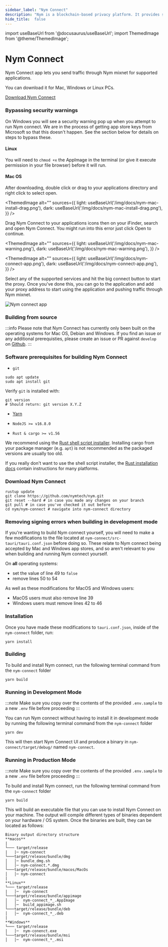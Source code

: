 ```yaml
---
sidebar_label: "Nym Connect"
description: "Nym is a blockchain-based privacy platform. It provides strong network-level privacy against sophisticated end-to-end attackers, and anonymous transactions using blinded, re-randomizable, decentralized credentials."
hide_title:  false
---
```


import useBaseUrl from '@docusaurus/useBaseUrl';
import ThemedImage from '@theme/ThemedImage';

# Nym Connect

Nym Connect app lets you send traffic through Nym mixnet for supported applications.

You can download it for Mac, Windows or Linux PCs.

[Download Nym Connect](https://github.com/nymtech/nym/releases/tag/nym-connect-v1.0.2)

### Bypassing security warnings

On Windows you will see a security warning pop up when you attempt to run Nym connect. We are in the process of getting app store keys from Microsoft so that this doesn't happen. See the section below for details on steps to bypass these.

#### Linux

You will need to `chmod +x` the AppImage in the terminal (or give it execute permission in your file browser) before it will run.

#### Mac OS

After downloading, double click or drag to your applications directory and right click to select open.

<ThemedImage
alt=""
sources={{
    light: useBaseUrl('/img/docs/nym-mac-install-drag.png'),
    dark: useBaseUrl('/img/docs/nym-mac-install-drag.png'),
  }}
/>

Drag Nym Connect to your applications icons then on your iFinder, search and open Nym Connect. You might run into this error just click Open to continue.

<ThemedImage
alt=""
sources={{
    light: useBaseUrl('/img/docs/nym-mac-warning.png'),
    dark: useBaseUrl('/img/docs/nym-mac-warning.png'),
  }}
/>

<ThemedImage
alt=""
sources={{
    light: useBaseUrl('/img/docs/nym-connect-app.png'),
    dark: useBaseUrl('/img/docs/nym-connect-app.png'),
  }}
/>

Select any of the supported services and hit the big connect button to start the proxy. Once you've done this, you can go to the application and add your proxy address to start using the application and pushing traffic through Nym mixnet.

![Nym connect app](/img/docs/keybase-demo.gif)

### Building from source

:::info
Please note that Nym Connect has currently only been built on the operating systems for Mac OS, Debian and Windows. If you find an issue or any additional prerequisties, please create an issue or PR against `develop` on [Github](https://github.com/nymtech/docs).
:::

### Software prerequisites for building Nym Connect

- `git`

```
sudo apt update
sudo apt install git
```

Verify `git` is installed with:

```
git version
# Should return: git version X.Y.Z
```

- [Yarn](https://yarnpkg.com/)

- `NodeJS >= v16.8.0`

- `Rust & cargo >= v1.56`

We recommend using the [Rust shell script installer](https://www.rust-lang.org/tools/install). Installing cargo from your package manager (e.g. `apt`) is not recommended as the packaged versions are usually too old.

If you really don't want to use the shell script installer, the [Rust installation docs](https://forge.rust-lang.org/infra/other-installation-methods.html) contain instructions for many platforms.

### Download Nym Connect

```
rustup update
git clone https://github.com/nymtech/nym.git
git reset --hard # in case you made any changes on your branch
git pull # in case you've checked it out before
cd nym/nym-connect # navigate into nym-connect directory
```

### Removing signing errors when building in development mode

If you're wanting to build Nym connect yourself, you will need to make a few modifications to the file located at `nym-connect/src-tauri/tauri.conf.json` before doing so. These relate to Nym connect being accepted by Mac and Windows app stores, and so aren't relevant to you when building and running Nym connect yourself.

On **all** operating systems:

- set the value of line 49 to `false`
- remove lines 50 to 54

As well as these modifications for MacOS and Windows users:

- MacOS users must also remove line 39
- Windows users must remove lines 42 to 46

### Installation

Once you have made these modifications to `tauri.conf.json`, inside of the `nym-connect` folder, run:

```
yarn install
```

### Building

To build and install Nym connect, run the following terminal command from the `nym-connect` folder

```
yarn build
```

### Running in Development Mode

:::note
Make sure you copy over the contents of the provided `.env.sample` to a new `.env` file before proceeding
:::

You can run Nym connect without having to install it in development mode by running the following terminal command from the `nym-connect` folder

```
yarn dev
```

This will then start Nym Connect UI and produce a binary in `nym-connect/target/debug/` named `nym-connect`.

### Running in Production Mode

:::note
Make sure you copy over the contents of the provided `.env.sample` to a new `.env` file before proceeding
:::

To build and install Nym connect, run the following terminal command from the `nym-connect` folder

```
yarn build
```

This will build an executable file that you can use to install Nym Connect on your machine. The output will compile different types of binaries dependent on your hardware / OS system. Once the binaries are built, they can be located as follows:

```
Binary output directory structure
**macos**
|
└─── target/release
|   |─ nym-connect
└───target/release/bundle/dmg
│   │─ bundle_dmg.sh
│   │─ nym-connect.*.dmg
└───target/release/bundle/macos/MacOs
│   │─ nym-connect
|
**Linux**
└─── target/release
|   │─  nym-connect
└───target/release/bundle/appimage
│   │─  nym-connect_*_.AppImage
│   │─  build_appimage.sh
└───target/release/bundle/deb
│   │─  nym-connect_*_.deb
|
**Windows**
└─── target/release
|   │─  nym-conenct.exe
└───target/release/bundle/msi
│   │─  nym-connect_*_.msi
```
